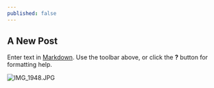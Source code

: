 ```yaml
---
published: false
---
```

## A New Post

Enter text in [Markdown](http://daringfireball.net/projects/markdown/). Use the toolbar above, or click the **?** button for formatting help.

![IMG_1948.JPG]({{site.baseurl}}/_drafts/IMG_1948.JPG)


